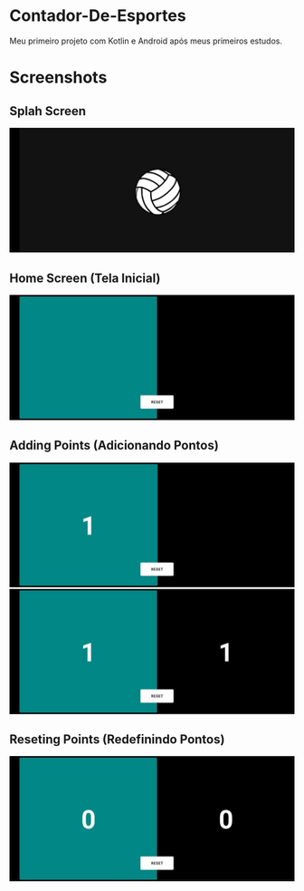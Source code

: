 # Contador-De-Esportes
Meu primeiro projeto com Kotlin e Android após meus primeiros estudos.

# Screenshots

## Splah Screen

<img src="https://github.com/DrKelvin/Contador-De-Esportes/blob/master/Splash_Screen.jpg" >

## Home Screen (Tela Inicial)

<img src="https://github.com/DrKelvin/Contador-De-Esportes/blob/master/Home_Screen.jpg" >

## Adding Points (Adicionando Pontos)

<img src="https://github.com/DrKelvin/Contador-De-Esportes/blob/master/Home_Screen_1.jpg" >

<img src="https://github.com/DrKelvin/Contador-De-Esportes/blob/master/Home_Screen_2.jpg" >

## Reseting Points (Redefinindo Pontos)

<img src="https://github.com/DrKelvin/Contador-De-Esportes/blob/master/Home_Screen_3.jpg" >
